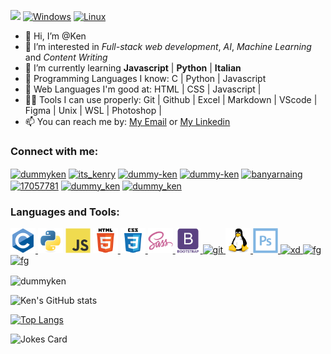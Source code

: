 ![](https://komarev.com/ghpvc/?username=DummyKen)
[![Windows](https://svgshare.com/i/ZhY.svg)](https://svgshare.com/i/ZhY.svg)
[![Linux](https://svgshare.com/i/Zhy.svg)](https://svgshare.com/i/Zhy.svg)


- 👋 Hi, I’m @Ken
- 👀 I’m interested in *Full-stack web development*, *AI*, *Machine Learning* and *Content Writing*
- 🌱 I’m currently learning __Javascript__ | __Python__ | __Italian__
- 👾 Programming Languages I know: C | Python | Javascript
- 🤖 Web Languages I'm good at: HTML | CSS | Javascript | 
- 👨‍💻 Tools I can use properly: Git | Github | Excel | Markdown | VScode | Figma | Unix | WSL | Photoshop | 
- 📫 You can reach me by:
[My Email](banyarnaingcodes@gmail.com) or [My Linkedin](https://www.linkedin.com/in/banyar-naing-429bb2215/)

<h3 align="left">Connect with me:</h3>
<p align="left">
<a href="https://twitter.com/dummyken" target="blank"><img align="center" src="https://raw.githubusercontent.com/rahuldkjain/github-profile-readme-generator/master/src/images/icons/Social/twitter.svg" alt="dummyken" height="30" width="40" /></a>
<a href="https://instagram.com/its_kenry" target="blank"><img align="center" src="https://raw.githubusercontent.com/rahuldkjain/github-profile-readme-generator/master/src/images/icons/Social/instagram.svg" alt="its_kenry" height="30" width="40" /></a>  
<a href="https://fb.com/dummy-ken" target="blank"><img align="center" src="https://raw.githubusercontent.com/rahuldkjain/github-profile-readme-generator/master/src/images/icons/Social/facebook.svg" alt="dummy-ken" height="30" width="40" /></a>
<a href="https://fb.com/dummy-ken" target="blank"><img align="center" src="https://cdn.worldvectorlogo.com/logos/pinterest-1.svg" alt="dummy-ken" height="30" width="40" /></a>
<a href="https://linkedin.com/in/banyarnaing" target="blank"><img align="center" src="https://raw.githubusercontent.com/rahuldkjain/github-profile-readme-generator/master/src/images/icons/Social/linked-in-alt.svg" alt="banyarnaing" height="30" width="40" /></a>
<a href="https://stackoverflow.com/users/17057781" target="blank"><img align="center" src="https://raw.githubusercontent.com/rahuldkjain/github-profile-readme-generator/master/src/images/icons/Social/stack-overflow.svg" alt="17057781" height="30" width="40" /></a>
<a href="https://www.hackerrank.com/dummy_ken" target="blank"><img align="center" src="https://raw.githubusercontent.com/rahuldkjain/github-profile-readme-generator/master/src/images/icons/Social/hackerrank.svg" alt="dummy_ken" height="30" width="40" /></a>
<a href="https://www.leetcode.com/dummy_ken" target="blank"><img align="center" src="https://raw.githubusercontent.com/rahuldkjain/github-profile-readme-generator/master/src/images/icons/Social/leet-code.svg" alt="dummy_ken" height="30" width="40" /></a>
</p>

<h3 align="left">Languages and Tools:</h3>
<p align="left"> <a href="https://www.cprogramming.com/" target="_blank"> <img src="https://raw.githubusercontent.com/devicons/devicon/master/icons/c/c-original.svg" alt="c" width="40" height="40"/> </a> <a href="https://www.python.org" target="_blank"> <img src="https://raw.githubusercontent.com/devicons/devicon/master/icons/python/python-original.svg" alt="python" width="40" height="40"/></a> <a href="https://developer.mozilla.org/en-US/docs/Web/JavaScript" target="_blank"> <img src="https://raw.githubusercontent.com/devicons/devicon/master/icons/javascript/javascript-original.svg" alt="javascript" width="40" height="40"/></a> <a href="https://www.w3.org/html/" target="_blank"> <img src="https://raw.githubusercontent.com/devicons/devicon/master/icons/html5/html5-original-wordmark.svg" alt="html5" width="40" height="40"/> </a> <a href="https://www.w3schools.com/css/" target="_blank"> <img src="https://raw.githubusercontent.com/devicons/devicon/master/icons/css3/css3-original-wordmark.svg" alt="css3" width="40" height="40"/> </a> <a href="https://sass-lang.com" target="_blank"> <img src="https://raw.githubusercontent.com/devicons/devicon/master/icons/sass/sass-original.svg" alt="sass" width="40" height="40"/> </a><a href="https://getbootstrap.com" target="_blank"> <img src="https://raw.githubusercontent.com/devicons/devicon/master/icons/bootstrap/bootstrap-plain-wordmark.svg" alt="bootstrap" width="40" height="40"/> </a> <a href="https://git-scm.com/" target="_blank"> <img src="https://www.vectorlogo.zone/logos/git-scm/git-scm-icon.svg" alt="git" width="40" height="40"/> </a>  <a href="https://www.linux.org/" target="_blank"> <img src="https://raw.githubusercontent.com/devicons/devicon/master/icons/linux/linux-original.svg" alt="linux" width="40" height="40"/> </a> <a href="https://www.photoshop.com/en" target="_blank"> <img src="https://raw.githubusercontent.com/devicons/devicon/master/icons/photoshop/photoshop-line.svg" alt="photoshop" width="40" height="40"/> </a> <a href="https://www.adobe.com/products/xd.html" target="_blank"> <img src="https://cdn.worldvectorlogo.com/logos/adobe-xd.svg" alt="xd" width="40" height="40"/> </a> <a href="https://www.figma.com/" target="_blank"> <img src="https://4.bp.blogspot.com/-LiJZ5I8E7K8/XIe_GeI5glI/AAAAAAAAIuw/4Awu8j8r0P8TKBXzyxyslHEfplOlK9-6QCK4BGAYYCw/s1600/icon%2Bfigma%2Bvector.png" alt="fg" width="40" height="40"/> </a> <a href="https://www.microsoft.com/en-us/microsoft-365/excel" target="_blank"> <img src="https://upload.wikimedia.org/wikipedia/commons/thumb/3/34/Microsoft_Office_Excel_%282019%E2%80%93present%29.svg/1101px-Microsoft_Office_Excel_%282019%E2%80%93present%29.svg.png" alt="fg" width="40" height="40"/> </a></p>

<!-- <p><img align="left" src="https://github-readme-stats.vercel.app/api/top-langs?username=dummyken&show_icons=true&locale=en&layout=compact" alt="dummyken" /></p>
 -->
<!-- <p>&nbsp;<img align="center" src="https://github-readme-stats.vercel.app/api?username=dummyken&show_icons=true&locale=en" alt="dummyken" /></p>
 -->
<p><img align="center" src="https://github-readme-streak-stats.herokuapp.com/?user=dummyken&" alt="dummyken" /></p>

![Ken's GitHub stats](https://github-readme-stats.vercel.app/api?username=DummyKen&show_icons=true&theme=vue)

[![Top Langs](https://github-readme-stats.vercel.app/api/top-langs/?username=DummyKen&layout=compact)](https://github.com/anuraghazra/github-readme-stats)

![Jokes Card](https://readme-jokes.vercel.app/api?theme=gotham)


